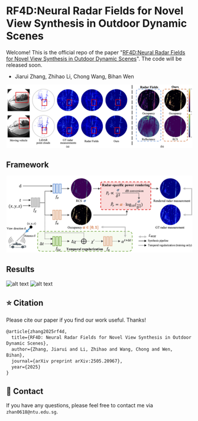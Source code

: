 # RF4D:Neural Radar Fields for Novel View Synthesis in Outdoor Dynamic Scenes
Welcome! This is the official repo of the paper "[RF4D:Neural Radar Fields for Novel View Synthesis in Outdoor Dynamic Scenes](https://arxiv.org/abs/2505.20967)". The code will be released soon.

- Jiarui Zhang, Zhihao Li, Chong Wang, Bihan Wen
  
![Alt text](assets/fig1.png)

## Framework
![alt text](assets/fig2.png)

## Results
![alt text](assets/appendix_3d.png)
![alt text](assets/fig4_2.png)

## :star: Citation
Please cite our paper if you find our work useful. Thanks! 
```
@article{zhang2025rf4d,
  title={RF4D: Neural Radar Fields for Novel View Synthesis in Outdoor Dynamic Scenes},
  author={Zhang, Jiarui and Li, Zhihao and Wang, Chong and Wen, Bihan},
  journal={arXiv preprint arXiv:2505.20967},
  year={2025}
}
```

## :email: Contact
If you have any questions, please feel free to contact me via `zhan0618@ntu.edu.sg`.
